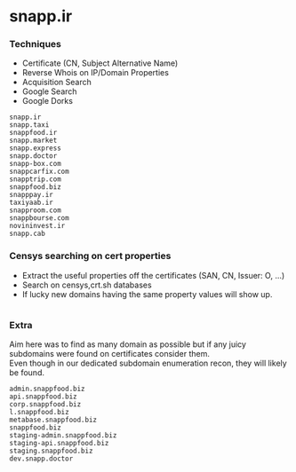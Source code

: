 
# snapp.ir
### Techniques
- Certificate (CN, Subject Alternative Name)
- Reverse Whois on IP/Domain Properties
- Acquisition Search
- Google Search 
- Google Dorks

```
snapp.ir
snapp.taxi
snappfood.ir
snapp.market
snapp.express
snapp.doctor
snapp-box.com
snappcarfix.com
snapptrip.com
snappfood.biz
snapppay.ir
taxiyaab.ir
snapproom.com
snappbourse.com
novininvest.ir
snapp.cab
```

### Censys searching on cert properties
- Extract the useful properties off the certificates (SAN, CN, Issuer: O, ...)
- Search on censys,crt.sh databases 
- If lucky new domains having the same property values will show up.
```
```


### Extra
Aim here was to find as many domain as possible but if any juicy subdomains were found on certificates consider them.
<br/>
Even though in our dedicated subdomain enumeration recon, they will likely be found.
```
admin.snappfood.biz
api.snappfood.biz
corp.snappfood.biz 
l.snappfood.biz
metabase.snappfood.biz 
snappfood.biz
staging-admin.snappfood.biz
staging-api.snappfood.biz 
staging.snappfood.biz
dev.snapp.doctor
```


